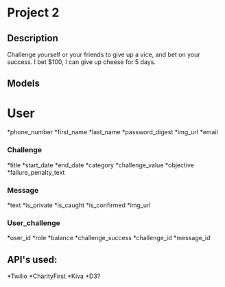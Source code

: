 # Project 2

## Description
Challenge yourself or your friends to give up a vice, and bet on your success. I bet $100, I can give up cheese for 5 days.

## Models

# User
*phone_number
*first_name
*last_name
*password_digest
*img_url
*email

### Challenge
*title
*start_date
*end_date
*category
*challenge_value
*objective
*failure_penalty_text


### Message
*text
*is_private
*is_caught
*is_confirmed
*img_url

### User_challenge
*user_id
*role
*balance
*challenge_success
*challenge_id
*message_id

## API's used:
*Twilio
*CharityFirst
*Kiva
*D3?



